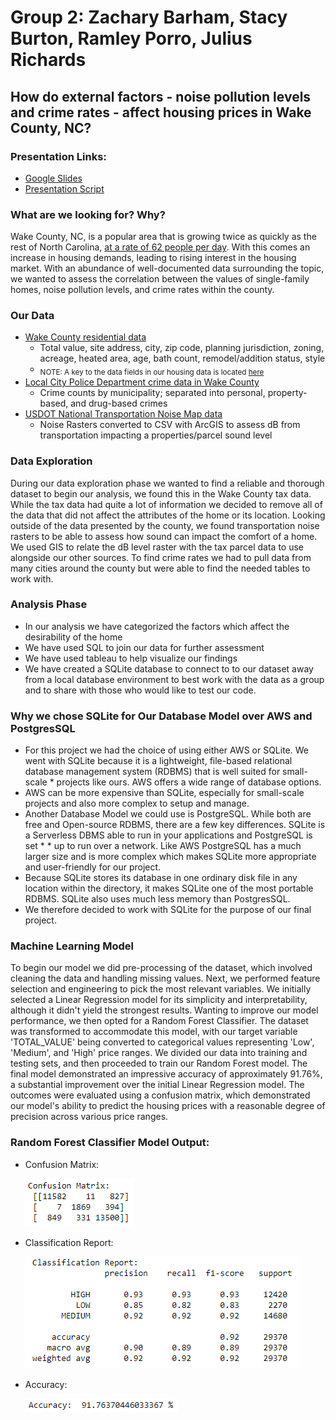 # Group 2: Zachary Barham, Stacy Burton, Ramley Porro, Julius Richards
## How do external factors - noise pollution levels and crime rates - affect housing prices in Wake County, NC?

### Presentation Links:
* [Google Slides](https://docs.google.com/presentation/d/1u6TKV_Wem4XKEXndj77MtcgVqmlJYIViQEOEHzTcJ3g/edit?usp=sharing)
* [Presentation Script](https://docs.google.com/document/d/1B15chVxJ7DSwh86WUJSJSIajOahEvpRORAYmJi533Eg/edit?usp=sharing)

### What are we looking for? Why?
Wake County, NC, is a popular area that is growing twice as quickly as the rest of North Carolina, [at a rate of 62 people per day](https://www.wake.gov/departments-government/planning-development-inspections/planning/census-demographics/growth-and-population-trends). With this comes an increase in housing demands, leading to rising interest in the housing market. With an abundance of well-documented data surrounding the topic, we wanted to assess the correlation between the values of single-family homes, noise pollution levels, and crime rates within the county.

### Our Data
* [Wake County residential data](https://www.wake.gov/departments-government/tax-administration/data-files-statistics-and-reports/real-estate-property-data-files)
  * Total value, site address, city, zip code, planning jurisdiction, zoning, acreage, heated area, age, bath count, remodel/addition status, style
  * <sub>NOTE: A key to the data fields in our housing data is located [here](data_files/clean/housing_data_fields_key.docx)</sub>
* [Local City Police Department crime data in Wake County](https://www.wake.gov/departments-government/city-county-bureau-identification-ccbi/criminal-arrest-records)
  * Crime counts by municipality; separated into personal, property-based, and drug-based crimes
* [USDOT National Transportation Noise Map data](https://maps.dot.gov/BTS/NationalTransportationNoiseMap/)
  * Noise Rasters converted to CSV with ArcGIS to assess dB from transportation impacting a properties/parcel sound level

### Data Exploration
During our data exploration phase we wanted to find a reliable and thorough dataset to begin our analysis, we found this in the Wake County tax data. While the tax data had quite a lot of information we decided to remove all of the data that did not affect the attributes of the home or its location. Looking outside of the data presented by the county, we found transportation noise rasters to be able to assess how sound can impact the comfort of a home. We used GIS to relate the dB level raster with the tax parcel data to use alongside our other sources. To find crime rates we had to pull data from many cities around the county but were able to find the needed tables to work with.

### Analysis Phase
* In our analysis we have categorized the factors which affect the desirability of the home
* We have used SQL to join our data for further assessment
* We have used tableau to help visualize our findings
* We have created a SQLite database to connect to to our dataset away from a local database environment to best work with the data as a group and to share with those who would like to test our code.

### Why we chose SQLite for Our Database Model over AWS and PostgresSQL
* For this project we had the choice of using either AWS or SQLite. We went with SQLite because it is a lightweight, file-based relational database management system (RDBMS) that is well suited for small- scale   * projects like ours. AWS offers a wide range of database options. 
* AWS can be more expensive than SQLite, especially for small-scale projects and also more complex to setup and manage. 
* Another Database Model we could use is PostgreSQL. While both are free and Open-source RDBMS, there are a few key differences. SQLite is a Serverless DBMS able to run in your applications and PostgreSQL is set * * up to run over a network. Like AWS PostgreSQL has a much larger size and is more complex which makes SQLite more appropriate and user-friendly for our project.
* Because SQLite stores its database in one ordinary disk file in any location within the directory, it makes SQLite one of the most portable RDBMS. SQLite also uses much less memory than PostgresSQL.
* We therefore decided to work with SQLite for the purpose of our final project.

### Machine Learning Model
To begin our model we did pre-processing of the dataset, which involved cleaning the data and handling missing values. Next, we performed feature selection and engineering to pick the most relevant variables. We initially selected a Linear Regression model for its simplicity and interpretability, although it didn't yield the strongest results. Wanting to improve our model performance, we then opted for a Random Forest Classifier. The dataset was transformed to accommodate this model, with our target variable 'TOTAL_VALUE' being converted to categorical values representing 'Low', 'Medium', and 'High' price ranges. We divided our data into training and testing sets, and then proceeded to train our Random Forest model. The final model demonstrated an impressive accuracy of approximately 91.76%, a substantial improvement over the initial Linear Regression model. The outcomes were evaluated using a confusion matrix, which demonstrated our model's ability to predict the housing prices with a reasonable degree of precision across various price ranges.
### Random Forest Classifier Model Output:
 * Confusion Matrix:
   
   ![Confusion Matrix Output](images/machine_learning/RandomForestClassifierModel_ConfusionMatrix.png)
 * Classification Report:
   
   ![Classification Report Output](images/machine_learning/RandomForestClassifierModel_ClassificationReport.png)
 * Accuracy:
   
   ![Accuracy Output](images/machine_learning/RandomForestClassifierModel_AccuracyOutput.png)
